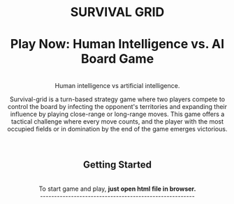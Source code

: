 

<div align="center">
  <h1>SURVIVAL GRID</h1>
  <h1 align="center">Play Now: Human Intelligence vs. AI Board Game</h1>
   <p> 
   <br>
    Human intelligence vs artificial intelligence.
   
  <p> Survival-grid is a turn-based strategy game where two players compete to control the board by infecting the opponent's territories and expanding their influence by playing close-range or long-range moves. This game offers a tactical challenge where every move counts, and the player with the most occupied fields or in domination by the end of the game emerges victorious. </p>
    <br>
  </p>
  <h2 align="center"> Getting Started</h2>

<br>
To start game and play, <b>just open html file in browser.</b>
<br>
-------------------------------------------------------

<div>  
